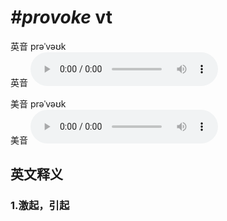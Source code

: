 # ***\#provoke*** vt
英音 prəˈvəʊk  
英音
<audio src="./media/provoke1_AAC.aac" controls="controls"></audio>

美音 prəˈvəʊk  
美音
<audio src="./media/provoke2_AAC.aac" controls="controls"></audio>



  

英文释义
---
### 1.**激起，引起**  


